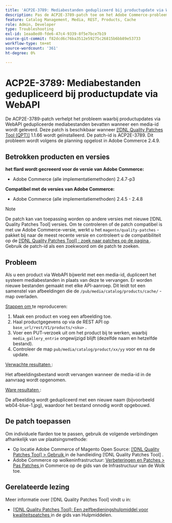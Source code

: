 ```yaml
---
title: 'ACP2E-3789: Mediabestanden gedupliceerd bij productupdate via WebAPI'
description: Pas de ACP2E-3789-patch toe om het Adobe Commerce-probleem op te lossen, waarbij productupdates via WebAPI gedupliceerde mediabestanden bevatten wanneer een media-id wordt opgegeven.
feature: Catalog Management, Media, REST, Products, Cache
role: Admin, Developer
type: Troubleshooting
exl-id: 1eaa8ed0-fde6-47c4-9339-8f5e7bce7b19
source-git-commit: f82dcd6c76ba3512e59275c26815b6bb89e53733
workflow-type: tm+mt
source-wordcount: '361'
ht-degree: 0%

---
```


# ACP2E-3789: Mediabestanden gedupliceerd bij productupdate via WebAPI

De ACP2E-3789-patch verhelpt het probleem waarbij productupdates via WebAPI gedupliceerde mediabestanden bevatten wanneer een media-id wordt geleverd. Deze patch is beschikbaar wanneer [[!DNL Quality Patches Tool (QPT)]](/help/tools/quality-patches-tool/quality-patches-tool-to-self-serve-quality-patches.md) 1.1.66 wordt geïnstalleerd. De patch-id is ACP2E-3789. Dit probleem wordt volgens de planning opgelost in Adobe Commerce 2.4.9.

## Betrokken producten en versies

**het flard wordt gecreeerd voor de versie van Adobe Commerce:**

* Adobe Commerce (alle implementatiemethoden) 2.4.7-p3

**Compatibel met de versies van Adobe Commerce:**

* Adobe Commerce (alle implementatiemethoden) 2.4.5 - 2.4.8

>[!NOTE]
>
>De patch kan van toepassing worden op andere versies met nieuwe [!DNL Quality Patches Tool] versies. Om te controleren of de patch compatibel is met uw Adobe Commerce-versie, werkt u het `magento/quality-patches` -pakket bij naar de meest recente versie en controleert u de compatibiliteit op de [[!DNL Quality Patches Tool] : zoek naar patches op de pagina ](https://experienceleague.adobe.com/tools/commerce-quality-patches/index.html?lang=nl-NL) . Gebruik de patch-id als een zoekwoord om de patch te zoeken.

## Probleem

Als u een product via WebAPI bijwerkt met een media-id, dupliceert het systeem mediabestanden in plaats van deze te vervangen. Er worden nieuwe bestanden gemaakt met elke API-aanroep. Dit leidt tot een samenstel van afbeeldingen die de `/pub/media/catalog/products/cache/` -map overladen.

<u> Stappen om </u> te reproduceren:

1. Maak een product en voeg een afbeelding toe.
1. Haal productgegevens op via de REST API op `base_url/rest/V1/products/<sku>` .
1. Voer een PUT-verzoek uit om het product bij te werken, waarbij `media_gallery_entrie` ongewijzigd blijft (dezelfde naam en hetzelfde bestand).
1. Controleer de map `pub/media/catalog/product/xx/yy` voor en na de update.

<u> Verwachte resultaten </u>:

Het afbeeldingsbestand wordt vervangen wanneer de media-id in de aanvraag wordt opgenomen.

<u> Ware resultaten </u>:

De afbeelding wordt gedupliceerd met een nieuwe naam (bijvoorbeeld wb04-blue-1.jpg), waardoor het bestand onnodig wordt opgebouwd.

## De patch toepassen

Om individuele flarden toe te passen, gebruik de volgende verbindingen afhankelijk van uw plaatsingsmethode:

* Op locatie Adobe Commerce of Magento Open Source: [[!DNL Quality Patches Tool] > Gebruik ](/help/tools/quality-patches-tool/usage.md) in de handleiding [!DNL Quality Patches Tool] .
* Adobe Commerce op wolkeninfrastructuur: [ Verbeteringen en Patches > Pas Patches ](https://experienceleague.adobe.com/docs/commerce-cloud-service/user-guide/develop/upgrade/apply-patches.html?lang=nl-NL) in Commerce op de gids van de Infrastructuur van de Wolk toe.

## Gerelateerde lezing

Meer informatie over [!DNL Quality Patches Tool] vindt u in:

* [[!DNL Quality Patches Tool]: Een zelfbedieningshulpmiddel voor kwaliteitspatches ](/help/tools/quality-patches-tool/quality-patches-tool-to-self-serve-quality-patches.md) in de gids van Hulpmiddelen.
